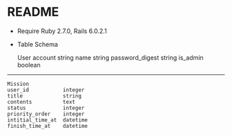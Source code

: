 # README

* Require Ruby 2.7.0, Rails 6.0.2.1
* Table Schema

    User
    account           string
    name              string
    password_digest   string
    is_admin          boolean

----
    Mission
    user_id           integer
    title             string
    contents          text
    status            integer
    priority_order    integer
    intitial_time_at  datetime
    finish_time_at    datetime
